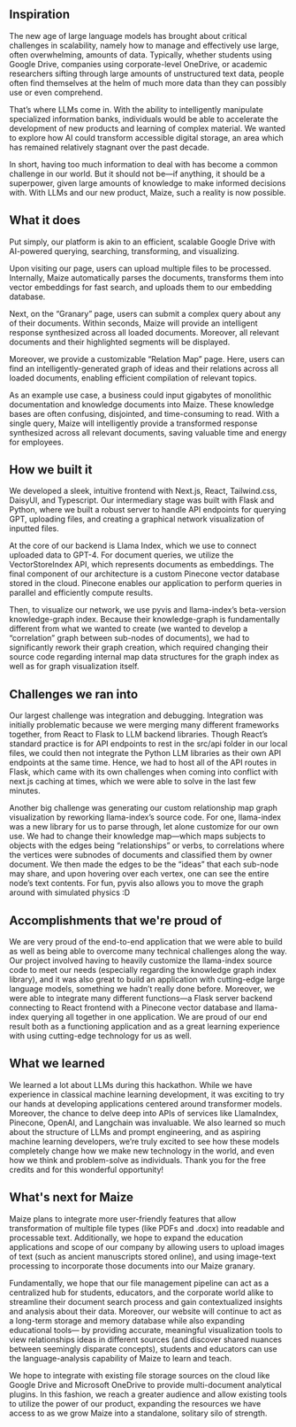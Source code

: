 ## Inspiration

The new age of large language models has brought about critical challenges in scalability, namely how to manage and effectively use large, often overwhelming, amounts of data. Typically, whether students using Google Drive, companies using corporate-level OneDrive, or academic researchers sifting through large amounts of unstructured text data, people often find themselves at the helm of much more data than they can possibly use or even comprehend. 

That’s where LLMs come in. With the ability to intelligently manipulate specialized information banks, individuals would be able to accelerate the development of new products and learning of complex material.  We wanted to explore how AI could transform accessible digital storage, an area which has remained relatively stagnant over the past decade. 

In short, having too much information to deal with has become a common challenge in our world. But it should not be—if anything, it should be a superpower, given large amounts of knowledge to make informed decisions with. With LLMs and our new product, Maize, such a reality is now possible. 

## What it does

Put simply, our platform is akin to an efficient, scalable Google Drive with AI-powered querying, searching, transforming, and visualizing. 

Upon visiting our page, users can upload multiple files to be processed. Internally, Maize automatically parses the documents, transforms them into vector embeddings for fast search, and uploads them to our embedding database. 

Next, on the “Granary” page, users can submit a complex query about any of their documents. Within seconds, Maize will provide an intelligent response synthesized across all loaded documents. Moreover, all relevant documents and their highlighted segments will be displayed. 

Moreover, we provide a customizable “Relation Map” page. Here, users can find an intelligently-generated graph of ideas and their relations across all loaded documents, enabling efficient compilation of relevant topics. 

As an example use case, a business could input gigabytes of monolithic documentation and knowledge documents into Maize. These knowledge bases are often confusing, disjointed, and time-consuming to read. With a single query, Maize will intelligently provide a transformed response synthesized across all relevant documents, saving valuable time and energy for employees.

## How we built it

We developed a sleek, intuitive frontend with Next.js, React, Tailwind.css, DaisyUI, and Typescript.  Our intermediary stage was built with Flask and Python, where we built a robust server to handle API endpoints for querying GPT, uploading files, and creating a graphical network visualization of inputted files. 

At the core of our backend is Llama Index, which we use to connect uploaded data to GPT-4. For document queries, we utilize the VectorStoreIndex API, which represents documents as embeddings. The final component of our architecture is a custom Pinecone vector database stored in the cloud. Pinecone enables our application to perform queries in parallel and efficiently compute results.  

Then, to visualize our network, we use pyvis and llama-index’s beta-version knowledge-graph index. Because their knowledge-graph is fundamentally different from what we wanted to create (we wanted to develop a “correlation” graph between sub-nodes of documents), we had to significantly rework their graph creation, which required changing their source code regarding internal map data structures for the graph index as well as for graph visualization itself. 

## Challenges we ran into

Our largest challenge was integration and debugging. Integration was initially problematic because we were merging many different frameworks together, from React to Flask to LLM backend libraries. Though React’s standard practice is for API endpoints to rest in the src/api folder in our local files, we could then not integrate the Python LLM libraries as their own API endpoints at the same time. Hence, we had to host all of the API routes in Flask, which came with its own challenges when coming into conflict with next.js caching at times, which we were able to solve in the last few minutes. 

Another big challenge was generating our custom relationship map graph visualization by reworking llama-index’s source code. For one, llama-index was a new library for us to parse through, let alone customize for our own use. We had to change their knowledge map—which maps subjects to objects with the edges being “relationships” or verbs, to correlations where the vertices were subnodes of documents and classified them by owner document. We then made the edges to be the “ideas” that each sub-node may share, and upon hovering over each vertex, one can see the entire node’s text contents. For fun, pyvis also allows you to move the graph around with simulated physics :D 
	

## Accomplishments that we're proud of

We are very proud of the end-to-end application that we were able to build as well as being able to overcome many technical challenges along the way. Our project involved having to heavily customize the llama-index source code to meet our needs (especially regarding the knowledge graph index library), and it was also great to build an application with cutting-edge large language models, something we hadn’t really done before. Moreover, we were able to integrate many different functions—a Flask server backend connecting to React frontend with a Pinecone vector database and llama-index querying all together in one application. We are proud of our end result both as a functioning application and as a great learning experience with using cutting-edge technology for us as well. 

## What we learned

We learned a lot about LLMs during this hackathon. While we have experience in classical machine learning development, it was exciting to try our hands at developing applications centered around transformer models. Moreover, the chance to delve deep into APIs of services like LlamaIndex, Pinecone, OpenAI, and Langchain was invaluable. We also learned so much about the structure of LLMs and prompt engineering, and as aspiring machine learning developers, we’re truly excited to see how these models completely change how we make new technology in the world, and even how we think and problem-solve as individuals. Thank you for the free credits and for this wonderful opportunity! 
	

## What's next for Maize

Maize plans to integrate more user-friendly features that allow transformation of multiple file types (like PDFs and .docx) into readable and processable text. Additionally, we hope to expand the education applications and scope of our company by allowing users to upload images of text (such as ancient manuscripts stored online), and using image-text processing to incorporate those documents into our Maize granary. 

Fundamentally, we hope that our file management pipeline can act as a centralized hub for students, educators, and the corporate world alike to streamline their document search process and gain contextualized insights and analysis about their data.  Moreover, our website will continue to act as a long-term storage and memory database while also expanding educational tools— by providing accurate, meaningful visualization tools to view relationships ideas in different sources (and discover shared nuances between seemingly disparate concepts), students and educators can use the language-analysis capability of Maize to learn and teach.

We hope to integrate with existing file storage sources on the cloud like Google Drive and Microsoft OneDrive to provide multi-document analytical plugins. In this fashion, we reach a greater audience and allow existing tools to utilize the power of our product, expanding the resources we have access to as we grow Maize into a standalone, solitary silo of strength.
